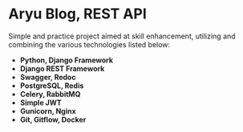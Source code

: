# Aryu Blog, REST API
Simple and practice project aimed at skill enhancement, utilizing and combining the various technologies listed below:

- **Python, Django Framework**
- **Django REST Framework**
- **Swagger, Redoc**
- **PostgreSQL, Redis**
- **Celery, RabbitMQ**
- **Simple JWT**
- **Gunicorn, Nginx**
- **Git, Gitflow, Docker**

